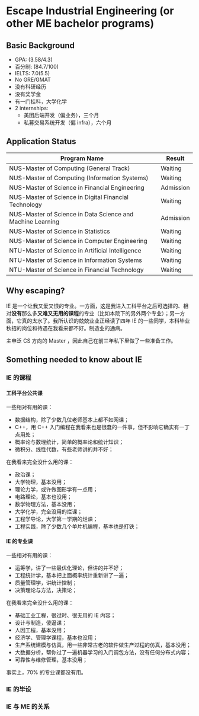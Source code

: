 # Escape Industrial Engineering (or other ME bachelor programs)

## Basic Background
- GPA: (3.58/4.3)
- 百分制: (84.7/100)
- IELTS: 7.0(5.5)
- No GRE/GMAT
- 没有科研经历
- 没有奖学金
- 有一门挂科，大学化学
- 2 internships:
  - 美团后端开发（偏业务），三个月
  - 私募交易系统开发（偏 infra），六个月

## Application Status

|  Program Name   | Result  |
|  ----  | ----  |
| NUS-Master of Computing (General Track)  | Waiting |
| NUS-Master of Computing (Information Systems)  | Waiting |
| NUS-Master of Science in Financial Engineering | Admission |
| NUS-Master of Science in Digital Financial Technology | Waiting |
| NUS-Master of Science in Data Science and Machine Learning | Admission |
| NUS-Master of Science in Statistics  | Waiting |
| NUS-Master of Science in Computer Engineering | Waiting |
| NTU-Master of Science in Artificial Intelligence | Waiting |
| NTU-Master of Science in Information Systems | Waiting |
| NTU-Master of Science in Financial Technology | Waiting |

## Why escaping?

IE 是一个让我又爱又恨的专业。一方面，这是我进入工科平台之后可选择的、相对**没有**那么多**又难又无用的课程**的专业（比如本院下的另外两个专业）；另一方面，它真的太水了。我所认识的兢兢业业正经读了四年 IE 的一些同学，本科毕业秋招的岗位和待遇在我看来都不好。制造业的通病。

主申泛 CS 方向的 Master ，因此自己在前三年私下里做了一些准备工作。

## Something needed to know about IE

### IE 的课程

#### 工科平台公共课

一些相对有用的课：

- 数据结构，除了少数几位老师基本上都不如网课；
- C++，用 C++ 入门编程在我看来也是很蠢的一件事，但不影响它确实有一丁点用处；
- 概率论与数理统计，简单的概率论和统计知识；
- 微积分、线性代数，有些老师讲的并不好；

在我看来完全没什么用的课：

- 政治课；
- 大学物理，基本没用；
- 理论力学，或许做图形学有一点用；
- 电路理论，基本也没用；
- 数学物理方法，基本没用；
- 大学化学，完全没用的烂课；
- 工程学导论，大学第一学期的烂课；
- 工程实践，除了少数几个单片机编程，基本也是打铁；

#### IE 的专业课

一些相对有用的课：

- 运筹学，讲了一些最优化理论，但讲的并不好；
- 工程统计学，基本把上面概率统计重新讲了一遍；
- 质量管理学，讲统计控制；
- 决策理论与方法，决策论；

在我看来完全没什么用的课：

- 基础工业工程，很过时、很无用的 IE 内容；
- 设计与制造，傻逼课；
- 人因工程，基本没用；
- 经济学、管理学课程，基本也没用；
- 生产系统建模与仿真，用一些非常古老的软件做生产过程的仿真，基本没用；
- 大数据分析，帮你过了一遍机器学习的入门调包方法，没有任何分布式内容；
- 可靠性与维修管理，基本没用；

事实上，70% 的专业课都没有用。

### IE 的毕设

### IE 与 ME 的关系

